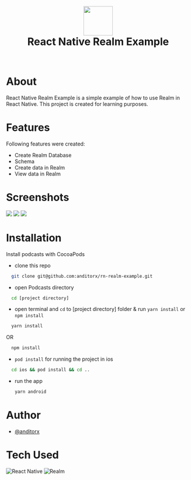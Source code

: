<div align="center">
      <h1> <img src="https://res.cloudinary.com/dzwztfzvu/image/upload/v1667285026/avatar-1_rpum4l.png" width="80px"><br/>React Native Realm Example</h1>
     </div>
<p align="center"> <a href="https://anditorx.showwcase.com/" target="_blank"><img alt="" src="https://img.shields.io/badge/Website-EA4C89?style=normal&logo=dribbble&logoColor=white" style="vertical-align:center" /></a> <a href="https://twitter.com/anditorx" target="_blank"><img alt="" src="https://img.shields.io/badge/Twitter-1DA1F2?style=normal&logo=twitter&logoColor=white" style="vertical-align:center" /></a> <a href="https://id.linkedin.com/in/andirustianto}" target="_blank"><img alt="" src="https://img.shields.io/badge/LinkedIn-0077B5?style=normal&logo=linkedin&logoColor=white" style="vertical-align:center" /></a> </p>

# About

React Native Realm Example is a simple example of how to use Realm in React Native. This project is created for learning purposes.

# Features

Following features were created:

- Create Realm Database
- Schema
- Create data in Realm
- View data in Realm

# Screenshots

<img src="https://res.cloudinary.com/dzwztfzvu/image/upload/v1671651771/Screen_Shot_2022-12-22_at_02.28.31_cm3kut.png">

<img src="https://res.cloudinary.com/dzwztfzvu/image/upload/v1671651813/Screen_Shot_2022-12-22_at_02.43.22_lxkvwu.png">

<img src="https://res.cloudinary.com/dzwztfzvu/image/upload/v1671651771/Screen_Shot_2022-12-22_at_02.35.43_hpez0b.png">

# Installation

Install podcasts with CocoaPods

- clone this repo

```bash
  git clone git@github.com:anditorx/rn-realm-example.git
```

- open Podcasts directory

```bash
  cd [project directory]
```

- open terminal and `cd` to [project directory] folder & run `yarn install` or `npm install`

```bash
  yarn install
```

OR

```bash
  npm install
```

- `pod install` for running the project in ios

```bash
  cd ios && pod install && cd ..
```

- run the app

  ```bash
  yarn android
  ```

# Author

- [@anditorx](https://www.github.com/anditorx)

# Tech Used

![React Native](https://reactnative.dev/img/logo-og.png)
![Realm](https://webimages.mongodb.com/_com_assets/cms/l0wqwqfmlb2sjq0c4-realm_logo.svg?auto=format%252Ccompress&w=128&quality=75)
